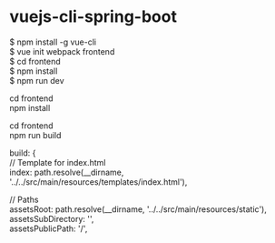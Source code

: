 # vuejs-cli-spring-boot


$ npm install -g vue-cli  
$ vue init webpack frontend  
$ cd frontend   
$ npm install   
$ npm run dev   
  
  
  
  
cd frontend  
npm install  


cd frontend  
npm run build  


build: {  
  // Template for index.html  
  index: path.resolve(__dirname, '../../src/main/resources/templates/index.html'),  

  // Paths  
  assetsRoot: path.resolve(__dirname, '../../src/main/resources/static'),  
  assetsSubDirectory: '',  
  assetsPublicPath: '/',  
  
   
